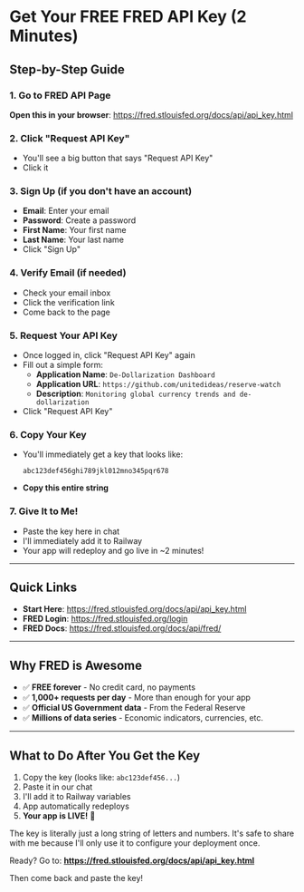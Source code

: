 # Get Your FREE FRED API Key (2 Minutes)

## Step-by-Step Guide

### 1. Go to FRED API Page
**Open this in your browser**: https://fred.stlouisfed.org/docs/api/api_key.html

### 2. Click "Request API Key"
- You'll see a big button that says "Request API Key"
- Click it

### 3. Sign Up (if you don't have an account)
- **Email**: Enter your email
- **Password**: Create a password
- **First Name**: Your first name
- **Last Name**: Your last name
- Click "Sign Up"

### 4. Verify Email (if needed)
- Check your email inbox
- Click the verification link
- Come back to the page

### 5. Request Your API Key
- Once logged in, click "Request API Key" again
- Fill out a simple form:
  - **Application Name**: `De-Dollarization Dashboard`
  - **Application URL**: `https://github.com/unitedideas/reserve-watch`
  - **Description**: `Monitoring global currency trends and de-dollarization`
- Click "Request API Key"

### 6. Copy Your Key
- You'll immediately get a key that looks like:
  ```
  abc123def456ghi789jkl012mno345pqr678
  ```
- **Copy this entire string**

### 7. Give It to Me!
- Paste the key here in chat
- I'll immediately add it to Railway
- Your app will redeploy and go live in ~2 minutes!

---

## Quick Links

- **Start Here**: https://fred.stlouisfed.org/docs/api/api_key.html
- **FRED Login**: https://fred.stlouisfed.org/login
- **FRED Docs**: https://fred.stlouisfed.org/docs/api/fred/

---

## Why FRED is Awesome

- ✅ **FREE forever** - No credit card, no payments
- ✅ **1,000+ requests per day** - More than enough for your app
- ✅ **Official US Government data** - From the Federal Reserve
- ✅ **Millions of data series** - Economic indicators, currencies, etc.

---

## What to Do After You Get the Key

1. Copy the key (looks like: `abc123def456...`)
2. Paste it in our chat
3. I'll add it to Railway variables
4. App automatically redeploys
5. **Your app is LIVE!** 🚀

The key is literally just a long string of letters and numbers. It's safe to share with me because I'll only use it to configure your deployment once.

Ready? Go to: **https://fred.stlouisfed.org/docs/api/api_key.html**

Then come back and paste the key!

